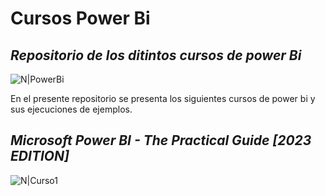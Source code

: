 # Cursos Power Bi
## _Repositorio de los ditintos cursos de power Bi_
![N|PowerBi](https://static.wikia.nocookie.net/logopedia/images/2/2c/Microsoft_Power_BI_%282020%29.svg/revision/latest?cb=20210722190655&amp)

En el presente repositorio se presenta los siguientes cursos de power bi y sus ejecuciones de ejemplos.

## _Microsoft Power BI - The Practical Guide [2023 EDITION]_

![N|Curso1](https://img-c.udemycdn.com/course/240x135/1208634_cd50_2.jpg)
